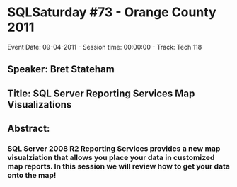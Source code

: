 # SQLSaturday #73 - Orange County 2011
Event Date: 09-04-2011 - Session time: 00:00:00 - Track: Tech 118
## Speaker: Bret Stateham
## Title: SQL Server Reporting Services Map Visualizations
## Abstract:
### SQL Server 2008 R2 Reporting Services provides a new map visualziation that allows you place your data in customized map reports.  In this session we will review how to get your data onto the map!
